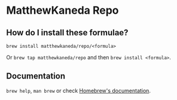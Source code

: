 # MatthewKaneda Repo

## How do I install these formulae?
`brew install matthewkaneda/repo/<formula>`

Or `brew tap matthewkaneda/repo` and then `brew install <formula>`.

## Documentation
`brew help`, `man brew` or check [Homebrew's documentation](https://docs.brew.sh).
